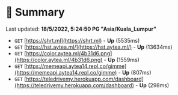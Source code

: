 # 📖 Summary
Last updated: **18/5/2022, 5:24:50 PG "Asia/Kuala_Lumpur"**

- `GET` [https://shrt.ml](https://shrt.ml) - **Up** (5535ms)
- `GET` [https://hst.aytea.ml/](https://hst.aytea.ml/) - **Up** (13634ms)
- `GET` [https://color.aytea.ml/4b31d6.png](https://color.aytea.ml/4b31d6.png) - **Up** (1559ms)
- `GET` [https://memeapi.aytea14.repl.co/gimme](https://memeapi.aytea14.repl.co/gimme) - **Up** (807ms)
- `GET` [https://teledrivemy.herokuapp.com/dashboard](https://teledrivemy.herokuapp.com/dashboard) - **Up** (298ms)
